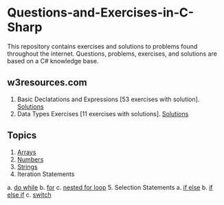 # Questions-and-Exercises-in-C-Sharp
This repository contains exercises and solutions to problems found throughout the internet. Questions, problems, exercises, and solutions are based on a C# knowledge base.

## w3resources.com
1. Basic Declatations and Expressions [53 exercises with solution]. <a href="https://github.com/jesushilarioh/Questions-and-Exercises-in-C-Sharp/tree/master/Basic%20Exercises%20%5B53%20excercises%20with%20solutions%5D" target="_blank">Solutions</a>
2. Data Types Exercises [11 exercises with solutions]. <a href="https://github.com/jesushilarioh/Questions-and-Exercises-in-C-Sharp/tree/master/Data%20Types%20Exercises%20%5B11%20exercises%20with%20solutions%5D" target="_blank">Solutions</a>

## Topics
1. <a href="https://github.com/jesushilarioh/Questions-and-Exercises-in-C-Sharp/tree/master/Arrays" target="_blank">Arrays</a>
2. <a href="https://github.com/jesushilarioh/Questions-and-Exercises-in-C-Sharp/tree/master/Numbers" target="_blank">Numbers</a>
3. <a href="https://github.com/jesushilarioh/Questions-and-Exercises-in-C-Sharp/tree/master/Strings" target="_blank">Strings</a>
4. Iteration Statements

  a. <a href="https://github.com/jesushilarioh/Questions-and-Exercises-in-C-Sharp/tree/master/Iteration%20Statements/do%20while" target="_blank">do while</a>
  b. <a href="https://github.com/jesushilarioh/Questions-and-Exercises-in-C-Sharp/tree/master/Iteration%20Statements/for" target="_blank">for</a>
  c. <a href="https://github.com/jesushilarioh/Questions-and-Exercises-in-C-Sharp/tree/master/Iteration%20Statements/nested%20for%20loop" target="_blank">nested for loop</a>
5. Selection Statements
  a. <a href="" target="_blank">if else</a>
  b. <a href="" target="_blank">if else if</a>
  c. <a href="" target="_blank">switch</a>
